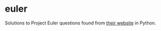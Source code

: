# euler

Solutions to Project Euler questions found from [their website](https://projecteuler.net/archives) in Python.
